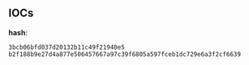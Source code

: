 
## IOCs

__hash__:

```text
3bcb06bfd037d20132b11c49f21940e5
b2f188b9e27d4a877e506457667a97c39f6805a597fceb1dc729e6a3f2cf6639
```